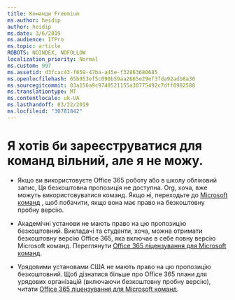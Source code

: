```yaml
---
title: Команди Freemium
ms.author: heidip
author: heidip
ms.date: 3/6/2019
ms.audience: ITPro
ms.topic: article
ROBOTS: NOINDEX, NOFOLLOW
localization_priority: Normal
ms.custom: 997
ms.assetid: d3fcac43-f659-47ba-a45e-f32863680685
ms.openlocfilehash: 65b953ef5c090b59aa2665e29ef3fda92adb8a30
ms.sourcegitcommit: 03a156a9c9740521155a30775492c7dff0982588
ms.translationtype: MT
ms.contentlocale: uk-UA
ms.lasthandoff: 03/22/2019
ms.locfileid: "30781842"
---
```

# <a name="id-like-to-sign-up-for-teams-free-but-i-cant"></a>Я хотів би зареєструватися для команд вільний, але я не можу.

- Якщо ви використовуєте Office 365 роботу або в школу обліковий запис, Ця безкоштовна пропозиція не доступна. Org, хоча, вже можуть використовуватися команд. Якщо ні, переходьте до [Microsoft команд](https://products.office.com/en-us/microsoft-teams/group-chat-software) , щоб побачити, якщо вона має право на безкоштовну пробну версію.

- Академічні установи не мають право на цю пропозицію безкоштовний. Викладачі та студенти, хоча, можна отримати безкоштовну версію Office 365, яка включає в себе повну версію Microsoft команд. Переглянути [Office 365 ліцензування для Microsoft команд](https://docs.microsoft.com/microsoftteams/office-365-licensing).

- Урядовими установами США не мають право на цю пропозицію безкоштовний. Щоб дізнатися більше про Office 365 плани для урядових організацій (включаючи безкоштовну пробну версію), читати [Office 365 ліцензування для Microsoft команд](https://docs.microsoft.com/microsoftteams/office-365-licensing).


